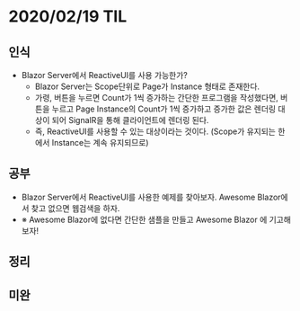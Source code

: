# 2020/02/19 TIL

## 인식
- Blazor Server에서 ReactiveUI를 사용 가능한가?
   - Blazor Server는 Scope단위로 Page가 Instance 형태로 존재한다.
   - 가령, 버튼을 누르면 Count가 1씩 증가하는 간단한 프로그램을 작성했다면, 버튼을 누르고 Page Instance의 Count가 1씩 증가하고 증가한 값은 렌더링 대상이 되어 SignalR을 통해 클라이언트에 렌더링 된다.
   - 즉, ReactiveUI를 사용할 수 있는 대상이라는 것이다. (Scope가 유지되는 한에서 Instance는 계속 유지되므로)

## 공부
- Blazor Server에서 ReactiveUI를 사용한 예제를 찾아보자. Awesome Blazor에서 찾고 없으면 웹검색을 하자.
- ※ Awesome Blazor에 없다면 간단한 샘플을 만들고 Awesome Blazor 에 기고해보자!

## 정리

## 미완

